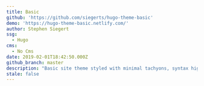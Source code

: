 ```yaml
---
title: Basic
github: 'https://github.com/siegerts/hugo-theme-basic'
demo: 'https://hugo-theme-basic.netlify.com/'
author: Stephen Siegert
ssg:
  - Hugo
cms:
  - No Cms
date: 2019-02-01T18:42:50.000Z
github_branch: master
description: "Basic site theme styled with minimal tachyons, syntax highlighting, and blog series configuration. \U0001F4E6"
stale: false
---
```

